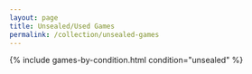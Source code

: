 ```yaml
---
layout: page
title: Unsealed/Used Games
permalink: /collection/unsealed-games
---
```


{% include games-by-condition.html condition="unsealed" %}
